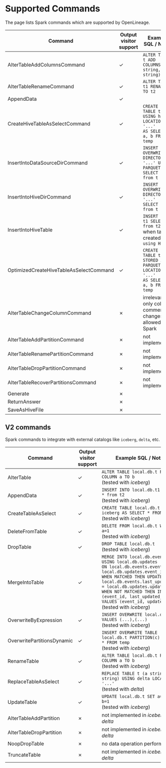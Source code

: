 # Supported Commands

The page lists Spark commands which are supported by OpenLineage.

| Command                                 | Output visitor support | Example SQL / Notes                                                               |
|-----------------------------------------|------------------------|-----------------------------------------------------------------------------------|
| AlterTableAddColumnsCommand             | &check;                | `ALTER TABLE t ADD COLUMNS (a string, b string)`                                  |
| AlterTableRenameCommand                 | &check;                | `ALTER TABLE t1 RENAME TO t2`                                                     |
| AppendData                              | &check;                |                                                                                   |                                                                                                                                                                                                                                                                                                |
| CreateHiveTableAsSelectCommand          | &check;                | `CREATE TABLE t USING hive LOCATION '...' `<br/>`AS SELECT a, b FROM temp`        |
| InsertIntoDataSourceDirCommand          | &check;                | `INSERT OVERWRITE DIRECTORY '...' USING PARQUET SELECT * from t`                  |
| InsertIntoHiveDirCommand                | &check;                | `INSERT OVERWRITE DIRECTORY '...' SELECT * from t`                                |
| InsertIntoHiveTable                     | &check;                | `INSERT INTO t1 SELECT * from t2` <br/>when table created with `using HIVE`       |
| OptimizedCreateHiveTableAsSelectCommand | &check;                | `CREATE TABLE t STORED AS PARQUET LOCATION '...' `<br/>`AS SELECT a, b FROM temp` |
| AlterTableChangeColumnCommand           | &cross;                | irrelevant as only column comment changes are allowed in Spark                    |
| AlterTableAddPartitionCommand           | &cross;                | not implemented                                                                   |
| AlterTableRenamePartitionCommand        | &cross;                | not implemented                                                                   |
| AlterTableDropPartitionCommand          | &cross;                | not implemented                                                                   |
| AlterTableRecoverPartitionsCommand      | &cross;                | not implemented                                                                   |
| Generate                                | &cross;                |                                                                                   |
| ReturnAnswer                            | &cross;                |                                                                                   |
| SaveAsHiveFile                          | &cross;                |                                                                                   |


## V2 commands 

Spark commands to integrate with external catalogs like `iceberg`, `delta`, etc.

| Command                    | Output visitor support | Example SQL / Notes                                                                                                                                                                                                                                                                                                                         |
|----------------------------|------------------------|---------------------------------------------------------------------------------------------------------------------------------------------------------------------------------------------------------------------------------------------------------------------------------------------------------------------------------------------|
| AlterTable                 | &check;                | `ALTER TABLE local.db.t RENAME COLUMN a TO b`<br/>(tested with *iceberg*)                                                                                                                                                                                                                                                                   |
| AppendData                 | &check;                | `INSERT INTO local.db.t1 SELECT * from t2`<br/>(tested with *iceberg*)                                                                                                                                                                                                                                                                      |
| CreateTableAsSelect        | &check;                | `CREATE TABLE local.db.t USING iceberg AS SELECT * FROM temp`<br/>(tested with *iceberg*)                                                                                                                                                                                                                                                   |
| DeleteFromTable            | &check;                | `DELETE FROM local.db.t WHERE a=1`<br/>(tested with *iceberg*)                                                                                                                                                                                                                                                                              |
| DropTable                  | &check;                | `DROP TABLE local.db.t`<br/>(tested with *iceberg*)                                                                                                                                                                                                                                                                                         |
| MergeIntoTable             | &check;                | `MERGE INTO local.db.events USING local.db.updates`<br/>`ON local.db.events.event_id = local.db.updates.event_id`<br/>`WHEN MATCHED THEN UPDATE SET local.db.events.last_updated_at = local.db.updates.updated_at`<br/>`WHEN NOT MATCHED THEN INSERT (event_id, last_updated_at) VALUES (event_id, updated_at)`<br/>(tested with *iceberg*) |
| OverwriteByExpression      | &check;                | `INSERT OVERWRITE local.db.t VALUES (...),(...)`<br/>(tested with *iceberg*)                                                                                                                                                                                                                                                                |
| OverwritePartitionsDynamic | &check;                | `INSERT OVERWRITE TABLE local.db.t PARTITION(c) SELECT * FROM temp`<br/>(tested with *iceberg*)                                                                                                                                                                                                                                             |
| RenameTable                | &check;                | `ALTER TABLE local.db.t RENAME COLUMN a TO b`<br/>(tested with *iceberg*)                                                                                                                                                                                                                                                                   |
| ReplaceTableAsSelect       | &check;                | `REPLACE TABLE t (a string, b string) USING delta LOCATION '...'`<br/>(tested with *delta*)                                                                                                                                                                                                                                                 |
| UpdateTable                | &check;                | `UPDATE local.db.t SET a=1 WHERE b=1`<br/>(tested with *iceberg*)                                                                                                                                                                                                                                                                           |
| AlterTableAddPartition     | &cross;                | not implemented in *iceberg* nor *delta*                                                                                                                                                                                                                                                                                                    |
| AlterTableDropPartition    | &cross;                | not implemented in *iceberg* nor *delta*                                                                                                                                                                                                                                                                                                    |
| NoopDropTable              | &cross;                | no data operation performed                                                                                                                                                                                                                                                                                                                 |
| TruncateTable              | &cross;                | not implemented in *iceberg* nor *delta*                                                                                                                                                                                                                                                                                                    |



